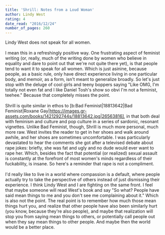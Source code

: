 ```yaml
---
title: 'Shrill: Notes from a Loud Woman'
author: Lindy West
rating: 4
date_read: "2016/12/24"
number_of_pages: 260
---
```


Lindy West does not speak for all women. <br/><br/>I mean this in a refreshingly positive way. One frustrating aspect of feminist writing (or, really, much of the writing done by women who believe in equality and dare to point out that we're not quite there yet), is that people tend to want it to speak for all women. Which is just asinine, because people, as a basic rule, only have direct experience living in one particular body, and memoir, as a form, isn't meant to generalize broadly. So let's just stop with the deluge of cool girls and teeny boppers saying "Like OMG, I'm totally not even fat and I like Daniel Tosh's show so obvi I'm not a feminist, teehee." Because that completely misses the point.<br/><br/>Shrill is quite similar in ethos to [b:Bad Feminist|18813642|Bad Feminist|Roxane Gay|https://images.gr-assets.com/books/1421292744s/18813642.jpg|26563816], in that both deal with feminism and culture and pop culture in a series of sardonic, resonant vignettes. Unlike Bad Feminist, though, Shrill is much more personal, much more raw. West invites the reader to get in her shoes and walk around awhile, and her shoes are sometimes uncomfortable. I was particularly devastated to hear the comments she got after a televised debate about rape jokes: briefly, she was fat and ugly and no dude would ever want to rape her. Which, besides the fact that potential (or realized) sexual assault is constantly at the forefront of most women's minds regardless of their fuckability, is insane. So here's a reminder that rape is not a compliment.<br/><br/>I'd really like to live in a world where compassion is a default, where people actually try to take the perspective of others instead of just dismissing their experience. I think Lindy West and I are fighting on the same front. I feel that maybe someone will read West's book and say "So what? People have said mean things to me and you don't see me complaining about it." Which is also not the point. The real point is to remember how much those mean things hurt you, and realize that other people have also been similarly hurt (you know, because they're also people), and maybe that realization will stop you from saying mean things to others, or potentially call people out when they say mean things to other people. And maybe then the world would be a better place.